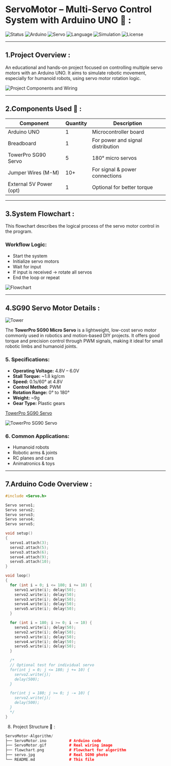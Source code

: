 #  ServoMotor – Multi-Servo Control System with Arduino UNO 🤖 :

![Status](https://img.shields.io/badge/status-in_progress-blue)
![Arduino](https://img.shields.io/badge/Arduino-UNO-blue)
![Servo](https://img.shields.io/badge/Servo-SG90-orange)
![Language](https://img.shields.io/badge/Language-C++-brightgreen)
![Simulation](https://img.shields.io/badge/Simulation-Tinkercad-green)
![License](https://img.shields.io/badge/license-MIT-lightgrey)

---

##  1.Project Overview :

An educational and hands-on project focused on controlling multiple servo motors with an Arduino UNO. It aims to simulate robotic movement, especially for humanoid robots, using servo motor rotation logic.



![Project Components and Wiring](ServoMotor.gif)

---

##  2.Components Used 🧩 :

| Component               | Quantity | Description                          |
|------------------------|----------|--------------------------------------|
| Arduino UNO            | 1        | Microcontroller board                |
| Breadboard             | 1        | For power and signal distribution    |
| TowerPro SG90 Servo    | 5        | 180° micro servos                    |
| Jumper Wires (M-M)     | 10+      | For signal & power connections       |
| External 5V Power (opt)| 1        | Optional for better torque           |

---

##  3.System Flowchart :

This flowchart describes the logical process of the servo motor control in the program.

###  Workflow Logic:
- Start the system  
- Initialize servo motors  
- Wait for input  
- If input is received → rotate all servos  
- End the loop or repeat


![Flowchart](FlowChart.png)

---

##  4.SG90 Servo Motor Details : 



![Tower](TheServoMotor.jpg)

The **TowerPro SG90 Micro Servo** is a lightweight, low-cost servo motor commonly used in robotics and motion-based DIY projects. It offers good torque and precision control through PWM signals, making it ideal for small robotic limbs and humanoid joints.

### 5. Specifications:

- **Operating Voltage:** 4.8V – 6.0V  
- **Stall Torque:** ~1.8 kg/cm  
- **Speed:** 0.1s/60° at 4.8V  
- **Control Method:** PWM  
- **Rotation Range:** 0° to 180°  
- **Weight:** ~9g  
- **Gear Type:** Plastic gears

[TowerPro SG90 Servo](Thecomponent.jpg)

![TowerPro SG90 Servo](Thecomponent.jpg)

### 6. Common Applications:

- Humanoid robots  
- Robotic arms & joints  
- RC planes and cars  
- Animatronics & toys

---

##  7.Arduino Code Overview :

```cpp
#include <Servo.h>

Servo servo1;
Servo servo2;
Servo servo3;
Servo servo4;
Servo servo5;

void setup()
{
  servo1.attach(3);
  servo2.attach(5);
  servo3.attach(6);
  servo4.attach(9);
  servo5.attach(10);
}

void loop()
{
  for (int i = 0; i <= 180; i += 10) {
    servo1.write(i); delay(50);
    servo2.write(i); delay(50);
    servo3.write(i); delay(50);
    servo4.write(i); delay(50);
    servo5.write(i); delay(50);
  }

  for (int i = 180; i >= 0; i -= 10) {
    servo1.write(i); delay(50);
    servo2.write(i); delay(50);
    servo3.write(i); delay(50);
    servo4.write(i); delay(50);
    servo5.write(i); delay(50);
  }

  /*
  // Optional test for individual servo
  for(int j = 0; j <= 180; j += 10) {
    servo2.write(j);
    delay(500);
  }

  for(int j = 180; j >= 0; j -= 10) {
    servo2.write(j);
    delay(500);
  }
  */
}
```
8. Project Structure 📂 :

```cpp
ServoMotor-Algorithm/
├── ServoMotor.ino          # Arduino code
├── ServoMotor.gif          # Real wiring image
├── flowchart.png           # Flowchart for algorithm
├── servo.jpg               # Real SG90 photo
└── README.md               # This file
```
